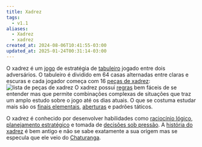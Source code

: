 ```yaml
---
title: Xadrez
tags:
  - v1.1
aliases:
  - Xadrez
  - xadrez
created_at: 2024-08-06T10:41:55-03:00
updated_at: 2025-01-24T00:31:14-03:00
---
```


O xadrez é um [jogo](content/atomos/2024/07/08/Jogo.md) de estratégia de [tabuleiro](content/atomos/2024/07/08/Jogo_de_tabuleiro.md) jogado entre dois adversários. O tabuleiro é dividido em 64 casas alternadas entre claras e escuras e cada jogador começa com 16 [peças de xadrez](content/atomos/2024/07/08/Xadrez_Pecas.md):
![lista de peças de xadrez](content/atomos/2024/07/08/Xadrez_Pecas.md#^lista-de-pecas)
O xadrez possui [regras](content/atomos/2024/07/08/Xadrez_Regras.md) bem fáceis de se entender mas que permite combinações complexas de situações que traz um amplo estudo sobre o jogo até os dias atuais. O que se costuma estudar mais são os [finais elementais](content/atomos/2024/07/26/Xadrez_Finais_elementais.md), [aberturas](content/atomos/2024/07/26/Xadrez_Aberturas.md) e padrões táticos.

O xadrez é conhecido por desenvolver habilidades como [raciocínio lógico](content/atomos/2024/07/26/Raciocinio_logico.md), [planejamento estratégico](content/atomos/2024/07/26/Planejamento_estrategico.md) e tomada de [decisões sob pressão](content/atomos/2024/07/08/Decisoes_sob_pressao.md). A [história do xadrez](content/atomos/2024/07/08/Xadrez_Historia.md) é bem antigo e não se sabe exatamente a sua origem mas se especula que ele veio do [Chaturanga](content/atomos/2024/07/08/Chaturanga.md).
